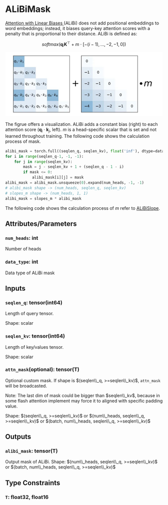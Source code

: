 
# ALiBiMask

[Attention with Linear Biases ](https://ofir.io/train_short_test_long.pdf) (ALiBi)
does not add positional embeddings
to word embeddings; instead, it biases query-key attention scores with a penalty
that is proportional to their distance.
ALiBi is defined as:

$$
softmax\left(\mathbf{q}_i \mathbf{K}^{\top}+m \cdot[-(i-1), \ldots,-2,-1,0]\right)
$$

![ALiBi](ALiBi.jpeg)


The figrue offers a visualization.
ALiBi adds a constant bias (right) to each attention score ($\mathbf{q}_i \cdot \mathbf{k}_j$, left). $m$ is a head-specific scalar that is set and not learned throughout training. 
The following code shows the calculation process of mask.

```python
alibi_mask = torch.full((seqlen_q, seqlen_kv), float('inf'), dtype=data_type)
for i in range(seqlen_q-1, -1, -1):
    for j in range(seqlen_kv):
        mask = j - seqlen_kv + 1 + (seqlen_q - 1 - i)
        if mask <= 0:
            alibi_mask[i][j] = mask
alibi_mask = alibi_mask.unsqueeze(0).expand(num_heads, -1, -1) 
# alibi_mask shape -> (num_heads, seqlen_q, seqlen_kv)
# slopes_m shape -> (num_heads, 1, 1)
alibi_mask = slopes_m * alibi_mask
```

The following code shows the calculation process of $m$ refer to [ALiBiSlope](ALiBiSlope.md).

## Attributes/Parameters

### `num_heads`: int

Number of heads

### `data_type`: int

Data type of ALiBi mask

## Inputs

### `seqlen_q`: tensor(int64)

Length of query tensor.

Shape: scalar

### `seqlen_kv`: tensor(int64)

Length of key/values tensor.

Shape: scalar

### `attn_mask`(optional): tensor(T)

Optional custom mask. If shape is $(seqlen\\_q, >=seqlen\\_kv)$, `attn_mask` will be broadcasted.

Note: The last dim of mask could be bigger than $seqlen\\_kv$, because in some flash attention implement may force it to aligned with specific padding value.

Shape: $(seqlen\\_q, >=seqlen\\_kv)$ or $(num\\_heads, seqlen\\_q, >=seqlen\\_kv)$ or $(batch, num\\_heads, seqlen\\_q, >=seqlen\\_kv)$

## Outputs

### `alibi_mask`: tensor(T)

Output mask of ALiBi.
Shape: $(num\\_heads, seqlen\\_q, >=seqlen\\_kv)$ or $(batch, num\\_heads, seqlen\\_q, >=seqlen\\_kv)$


## Type Constraints

### `T`: float32, float16
